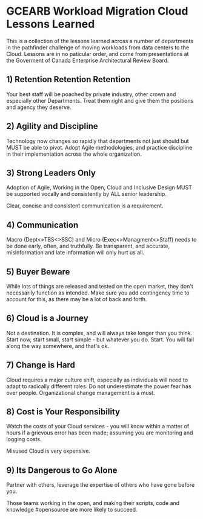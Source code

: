 # GCEARB Workload Migration Cloud Lessons Learned

This is a collection of the lessons learned across a number of departments in the pathfinder challenge of moving workloads from data centers to the Cloud. Lessons are in no paticular order, and come from presentations at the Goverment of Canada Enterprise Architectural Review Board.

## 1) Retention Retention Retention

Your best staff will be poached by private industry, other crown and especially other Departments. 
Treat them right and give them the positions and agency they deserve.

## 2) Agility and Discipline

Technology now changes so rapidly that departments not just should but MUST be able to pivot. 
Adopt Agile methodologies, and practice discipline in their implementation across the whole organization.

## 3) Strong Leaders Only 
Adoption of Agile, Working in the Open, Cloud and Inclusive Design MUST be supported vocally and consistently by ALL senior leadership.

Clear, concise and consistent communication is a requirement.

## 4) Communication

Macro (Dept<>TBS<>SSC) and Micro (Exec<>Managment<>Staff) needs to be done early, often, and truthfully. 
Be transparent, and accurate, misinformation and late information will only hurt us all.

## 5) Buyer Beware 

While lots of things are released and tested on the open market, they don't necessarily function as intended.
Make sure you add contingency time to account for this, as there may be a lot of back and forth.

## 6) Cloud is a Journey
Not a destination. 
It is complex, and will always take longer than you think. 
Start now, start small, start simple - but whatever you do. 
Start.
You will fail along the way somewhere, and that's ok.

## 7) Change is Hard

Cloud requires a major culture shift, especially as individuals will need to adapt to radically different roles. Do not underestimate the power fear has over people. Organizational change management is a must.

## 8) Cost is Your Responsibility 

Watch the costs of your Cloud services - you will know within a matter of hours if a grievous error has been made; assuming you are monitoring and logging costs.

Misused Cloud is very expensive.

## 9) Its Dangerous to Go Alone

Partner with others, leverage the expertise of others who have gone before you.

Those teams working in the open, and making their scripts, code and knowledge #opensource are more likely to succeed.
